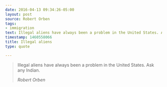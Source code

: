 ```yaml
---
date: 2016-04-13 09:34:26-05:00
layout: post
source: Robert Orben
tags:
- immigration
text: Illegal aliens have always been a problem in the United States. Ask any Indian.
timestamp: 1460558066
title: Illegal aliens
type: quote

---
```

> Illegal aliens have always been a problem in the United States. Ask any Indian.
> 
> <cite>Robert Orben</cite>